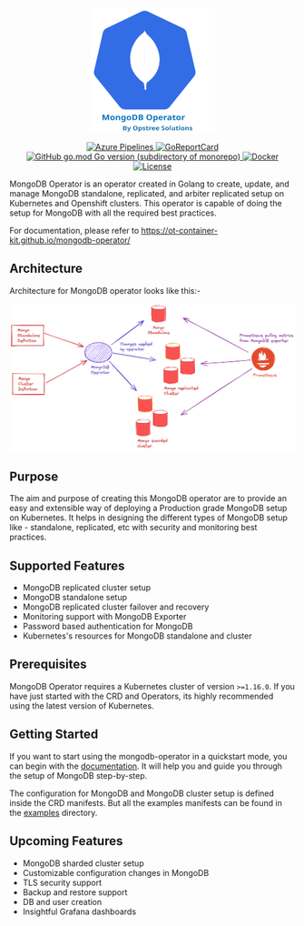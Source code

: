 <p align="center">
  <img src="./static/mongodb-operator-logo.svg" height="220" width="220">
</p>

<p align="center">
  <a href="https://dev.azure.com/opstreedevops/DevOps/_build/latest?definitionId=7&repoName=OT-CONTAINER-KIT%2Fmongodb-operator&branchName=main">
    <img src="https://dev.azure.com/opstreedevops/DevOps/_apis/build/status/OT-CONTAINER-KIT.mongodb-operator?repoName=OT-CONTAINER-KIT%2Fmongodb-operator&branchName=main" alt="Azure Pipelines">
  </a>
  <a href="https://goreportcard.com/report/github.com/OT-CONTAINER-KIT/mongodb-operator">
    <img src="https://goreportcard.com/badge/github.com/OT-CONTAINER-KIT/mongodb-operator" alt="GoReportCard">
  </a>
  <a href="http://golang.org">
    <img src="https://img.shields.io/github/go-mod/go-version/OT-CONTAINER-KIT/mongodb-operator" alt="GitHub go.mod Go version (subdirectory of monorepo)">
  </a>
  <a href="https://quay.io/repository/opstree/mongodb-operator">
    <img src="https://img.shields.io/badge/container-ready-green" alt="Docker">
  </a>
  <a href="https://github.com/OT-CONTAINER-KIT/mongodb-operator/master/LICENSE">
    <img src="https://img.shields.io/badge/License-Apache%202.0-blue.svg" alt="License">
  </a>
</p>

MongoDB Operator is an operator created in Golang to create, update, and manage MongoDB standalone, replicated, and arbiter replicated setup on Kubernetes and Openshift clusters. This operator is capable of doing the setup for MongoDB with all the required best practices.

For documentation, please refer to https://ot-container-kit.github.io/mongodb-operator/

## Architecture

Architecture for MongoDB operator looks like this:-

<div align="center">
    <img src="./static/mongodb-operator-arc.png">
</div>

## Purpose 

The aim and purpose of creating this MongoDB operator are to provide an easy and extensible way of deploying a Production grade MongoDB setup on Kubernetes. It helps in designing the different types of MongoDB setup like - standalone, replicated, etc with security and monitoring best practices.

## Supported Features

- MongoDB replicated cluster setup
- MongoDB standalone setup
- MongoDB replicated cluster failover and recovery
- Monitoring support with MongoDB Exporter
- Password based authentication for MongoDB
- Kubernetes's resources for MongoDB standalone and cluster

## Prerequisites

MongoDB Operator requires a Kubernetes cluster of version `>=1.16.0`. If you have just started with the CRD and Operators, its highly recommended using the latest version of Kubernetes.

## Getting Started

If you want to start using the mongodb-operator in a quickstart mode, you can begin with the [documentation](https://ot-container-kit.github.io/mongodb-operator/). It will help you and guide you through the setup of MongoDB step-by-step.

The configuration for MongoDB and MongoDB cluster setup is defined inside the CRD manifests. But all the examples manifests can be found in the [examples](./examples) directory.

## Upcoming Features

- MongoDB sharded cluster setup
- Customizable configuration changes in MongoDB
- TLS security support
- Backup and restore support
- DB and user creation 
- Insightful Grafana dashboards
